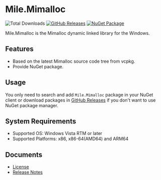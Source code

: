﻿# Mile.Mimalloc

![Total Downloads](https://img.shields.io/github/downloads/ProjectMile/Mile.Mimalloc/total)
[![GitHub Releases](https://img.shields.io/github/v/release/ProjectMile/Mile.Mimalloc?include_prereleases)](https://github.com/ProjectMile/Mile.Mimalloc/releases)
[![NuGet Package](https://img.shields.io/nuget/vpre/Mile.Mimalloc)](https://www.nuget.org/packages/Mile.Mimalloc)

Mile.Mimalloc is the Mimalloc dynamic linked library for the Windows.

## Features

- Based on the latest Mimalloc source code tree from vcpkg.
- Provide NuGet package.

## Usage

You only need to search and add `Mile.Mimalloc` package in your NuGet client or
download packages in
[GitHub Releases](https://github.com/ProjectMile/Mile.Mimalloc/releases) if you
don't want to use NuGet package manager.

## System Requirements

- Supported OS: Windows Vista RTM or later
- Supported Platforms: x86, x86-64(AMD64) and ARM64

## Documents

- [License](https://github.com/ProjectMile/Mile.Mimalloc/blob/main/License.txt)
- [Release Notes](https://github.com/ProjectMile/Mile.Mimalloc/blob/main/ReleaseNotes.md)
